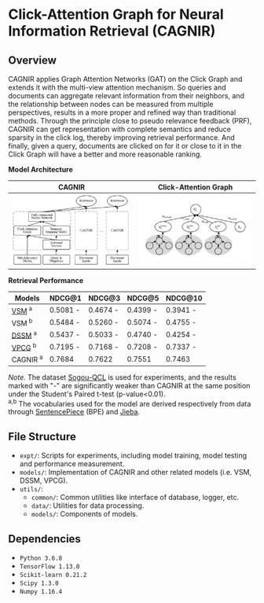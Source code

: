 # Click-Attention Graph for Neural Information Retrieval (CAGNIR)

## Overview

CAGNIR applies Graph Attention Networks (GAT) on the Click Graph and extends it with the multi-view attention mechanism. So queries and documents can aggregate relevant information from their neighbors, and the relationship between nodes can be measured from multiple perspectives, results in a more proper and refined way than traditional methods. Through the principle close to pseudo relevance feedback (PRF), CAGNIR can get representation with complete semantics and reduce sparsity in the click log, thereby improving retrieval performance. And finally, given a query, documents are clicked on for it or close to it in the Click Graph will have a better and more reasonable ranking.

**Model Architecture**

| CAGNIR | Click-Attention Graph |
| ---- | ---- |
| ![](https://raw.githubusercontent.com/rmhsiao/CAGNIR/demo/CAGNIR.png) | ![](https://raw.githubusercontent.com/rmhsiao/CAGNIR/demo/Click-Attention%20Graph.png) |

**Retrieval Performance**

| Models                                                     | NDCG@1   | NDCG@3   | NDCG@5   | NDCG@10  |
| ---------------------------------------------------------- | -------- | -------- | -------- | -------- |
| [VSM](https://dl.acm.org/doi/10.1145/361219.361220) <sup>a</sup>    | 0.5081 - | 0.4674 - | 0.4399 - | 0.3941 - |
| VSM <sup>b</sup>                                                    | 0.5484 - | 0.5260 - | 0.5074 - | 0.4755 - |
| [DSSM](https://dl.acm.org/doi/10.1145/2505515.2505665) <sup>a</sup> | 0.5437 - | 0.5033 - | 0.4740 - | 0.4254 - |
| [VPCG](https://dl.acm.org/doi/10.1145/2911451.2911531) <sup>b</sup> | 0.7195 - | 0.7168 - | 0.7208 - | 0.7337 - |
| CAGNIR <sup>a</sup>                                                 | 0.7684   | 0.7622   | 0.7551   | 0.7463   |

*Note.* The dataset [Sogou-QCL](https://dl.acm.org/doi/10.1145/3209978.3210092) is used for experiments, and the results marked with "-" are significantly weaker than CAGNIR at the same position under the Student's Paired t-test (p-value<0.01). <br />
<sup>a,b</sup> The vocabularies used for the model are derived respectively from data through [SentencePiece](https://github.com/google/sentencepiece/) (BPE) and [Jieba](https://github.com/fxsjy/jieba).


## File Structure

- `expt/`: Scripts for experiments, including model training, model testing and performance measurement.
- `models/`: Implementation of CAGNIR and other related models (i.e. VSM, DSSM, VPCG).
- `utils/`:
    - `common/`: Common utilities like interface of database, logger, etc.
    - `data/`: Utilities for data processing.
    - `models/`: Components of models.

## Dependencies

-   `Python 3.6.8`
-   `TensorFlow 1.13.0`
-   `Scikit-learn 0.21.2`
-   `Scipy 1.3.0`
-   `Numpy 1.16.4`
